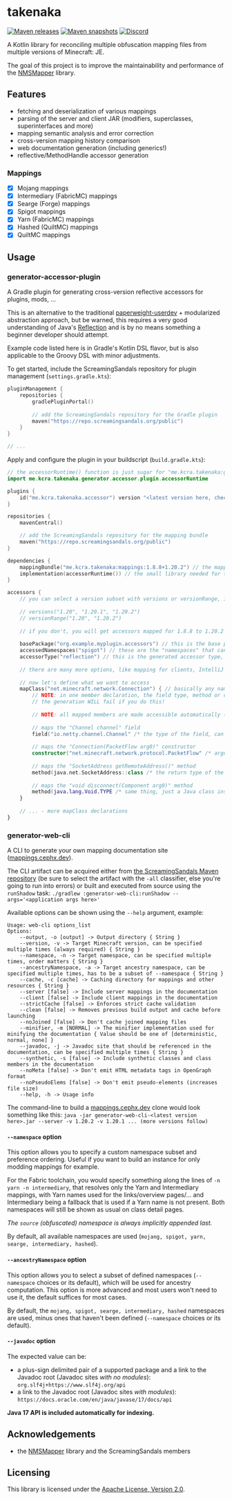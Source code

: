 # takenaka

[![Maven releases](https://repo.screamingsandals.org/api/badge/latest/releases/me/kcra/takenaka/core?color=000000&name=sandals-releases)](https://repo.screamingsandals.org/#/releases/me/kcra/takenaka)
[![Maven snapshots](https://repo.screamingsandals.org/api/badge/latest/snapshots/me/kcra/takenaka/core?color=000000&name=sandals-snapshots)](https://repo.screamingsandals.org/#/snapshots/me/kcra/takenaka)
[![Discord](https://img.shields.io/discord/1151104250487783555?logo=discord)](https://discord.gg/HZhPBbxpFP)

A Kotlin library for reconciling multiple obfuscation mapping files from multiple versions of Minecraft: JE.

The goal of this project is to improve the maintainability and performance of the [NMSMapper](https://github.com/ScreamingSandals/NMSMapper) library.

## Features

* fetching and deserialization of various mappings
* parsing of the server and client JAR (modifiers, superclasses, superinterfaces and more)
* mapping semantic analysis and error correction
* cross-version mapping history comparison
* web documentation generation (including generics!)
* reflective/MethodHandle accessor generation

### Mappings

- [x] Mojang mappings
- [x] Intermediary (FabricMC) mappings
- [x] Searge (Forge) mappings
- [x] Spigot mappings
- [x] Yarn (FabricMC) mappings
- [x] Hashed (QuiltMC) mappings
- [x] QuiltMC mappings

## Usage

### generator-accessor-plugin

A Gradle plugin for generating cross-version reflective accessors for plugins, mods, ...

This is an alternative to the traditional [paperweight-userdev](https://github.com/PaperMC/paperweight-test-plugin) + modularized abstraction approach,
but be warned, this requires a very good understanding of Java's [Reflection](https://www.oracle.com/technical-resources/articles/java/javareflection.html)
and is by no means something a beginner developer should attempt.

Example code listed here is in Gradle's Kotlin DSL flavor, but is also applicable to the Groovy DSL with minor adjustments.

To get started, include the ScreamingSandals repository for plugin management (`settings.gradle.kts`):
```kt
pluginManagement {
    repositories {
        gradlePluginPortal()
        
        // add the ScreamingSandals repository for the Gradle plugin
        maven("https://repo.screamingsandals.org/public")
    }
}

// ...
```

Apply and configure the plugin in your buildscript (`build.gradle.kts`):
```kt
// the accessorRuntime() function is just sugar for "me.kcra.takenaka:generator-accessor-runtime:${me.kcra.takenaka.gradle.BuildConfig.BUILD_VERSION}"
import me.kcra.takenaka.generator.accessor.plugin.accessorRuntime

plugins {
    id("me.kcra.takenaka.accessor") version "<latest version here, check the releases badge on the top of the page>" // apply the plugin
}

repositories {
    mavenCentral()

    // add the ScreamingSandals repository for the mapping bundle
    maven("https://repo.screamingsandals.org/public")
}

dependencies {
    mappingBundle("me.kcra.takenaka:mappings:1.8.8+1.20.2") // the mapping bundle, published by the project at github.com/zlataovce/mappings
    implementation(accessorRuntime()) // the small library needed for the accessors to function
}

accessors {
    // you can select a version subset with versions or versionRange, i.e.:
    
    // versions("1.20", "1.20.1", "1.20.2")
    // versionRange("1.20", "1.20.2")
    
    // if you don't, you will get accessors mapped for 1.8.8 to 1.20.2 - everything that the bundle offers
    
    basePackage("org.example.myplugin.accessors") // this is the base package of the generated output, probably somewhere in your plugin/library's namespace
    accessedNamespaces("spigot") // these are the "namespaces" that can be queried on runtime, i.e. "spigot" (for Bukkit), "searge" (for Forge), "mojang" (not useful on runtime), "yarn" (not useful on runtime), "intermediary" (for Fabric), "quilt" or "hashed" (for Quilt)
    accessorType("reflection") // this is the generated accessor type, can be "none" (no accessor breakout classes are generated, only a mapping class that can be queried), "reflection" or "method_handles" (self-explanatory, java.lang.reflect or java.lang.invoke accessors)
    
    // there are many more options, like mapping for clients, IntelliJ's source JAR view and auto-complete are your friends (Ctrl+Click)
    
    // now let's define what we want to access
    mapClass("net.minecraft.network.Connection") { // basically any name on mappings.cephx.dev apart from the obfuscated one, applies to other definitions as well
        // NOTE: in one member declaration, the field type, method or constructor argument types and the method return type MUST all be from the same namespace (you CAN'T mix e.g. Mojang and Searge names in one declaration)
        // the generation WILL fail if you do this!
        
        // NOTE: all mapped members are made accessible automatically (field.setAccessible(true), ...), so you don't need to worry about visibility modifiers
    
        // maps the "Channel channel" field
        field("io.netty.channel.Channel" /* the type of the field, can be a stringified type, a Java class or a KClass */, "channel" /* the name of the field */)
        
        // maps the "Connection(PacketFlow arg0)" constructor
        constructor("net.minecraft.network.protocol.PacketFlow" /* argument types of the constructor, same thing as the field type */)
        
        // maps the "SocketAddress getRemoteAddress()" method
        method(java.net.SocketAddress::class /* the return type of the method, same thing as the field type */, "getRemoteAddress" /* the method name */)
        
        // maps the "void disconnect(Component arg0)" method
        method(java.lang.Void.TYPE /* same thing, just a Java class instance */, "disconnect" /* same thing */, "net.minecraft.network.chat.Component" /* the method argument types, same thing as the field type */)
    }
    
    // ... - more mapClass declarations
}
```

### generator-web-cli

A CLI to generate your own mapping documentation site ([mappings.cephx.dev](https://mappings.cephx.dev)).

The CLI artifact can be acquired either from [the ScreamingSandals Maven repository](https://repo.screamingsandals.org/#/releases/me/kcra/takenaka/generator-web-cli)
(be sure to select the artifact with the `-all` classifier, else you're going to run into errors) or built and executed from source using the `runShadow` task:
`./gradlew :generator-web-cli:runShadow --args='<application args here>'`

Available options can be shown using the `--help` argument, example:
```
Usage: web-cli options_list
Options: 
    --output, -o [output] -> Output directory { String }
    --version, -v -> Target Minecraft version, can be specified multiple times (always required) { String }
    --namespace, -n -> Target namespace, can be specified multiple times, order matters { String }
    --ancestryNamespace, -a -> Target ancestry namespace, can be specified multiple times, has to be a subset of --namespace { String }
    --cache, -c [cache] -> Caching directory for mappings and other resources { String }
    --server [false] -> Include server mappings in the documentation 
    --client [false] -> Include client mappings in the documentation 
    --strictCache [false] -> Enforces strict cache validation 
    --clean [false] -> Removes previous build output and cache before launching 
    --noJoined [false] -> Don't cache joined mapping files 
    --minifier, -m [NORMAL] -> The minifier implementation used for minifying the documentation { Value should be one of [deterministic, normal, none] }
    --javadoc, -j -> Javadoc site that should be referenced in the documentation, can be specified multiple times { String }
    --synthetic, -s [false] -> Include synthetic classes and class members in the documentation 
    --noMeta [false] -> Don't emit HTML metadata tags in OpenGraph format 
    --noPseudoElems [false] -> Don't emit pseudo-elements (increases file size) 
    --help, -h -> Usage info
```

The command-line to build a [mappings.cephx.dev](https://mappings.cephx.dev) clone would look something like this:
`java -jar generator-web-cli-<latest version here>.jar --server -v 1.20.2 -v 1.20.1 ... (more versions follow)`

#### `--namespace` option

This option allows you to specify a custom namespace subset and preference ordering.
Useful if you want to build an instance for only modding mappings for example.

For the Fabric toolchain, you would specify something along the lines of `-n yarn -n intermediary`,
that resolves only the Yarn and Intermediary mappings, with Yarn names used for the links/overview pages/...
and Intermediary being a fallback that is used if a Yarn name is not present.
Both namespaces will still be shown as usual on class detail pages.

*The `source` (obfuscated) namespace is always implicitly appended last.*

By default, all available namespaces are used (`mojang, spigot, yarn, searge, intermediary, hashed`).

#### `--ancestryNamespace` option

This option allows you to select a subset of defined namespaces (`--namespace` choices or its default), which will be
used for ancestry computation. This option is more advanced and most users won't need to use it, the default suffices for most cases.

By default, the `mojang, spigot, searge, intermediary, hashed` namespaces are used, minus ones that haven't been defined (`--namespace` choices or its default).

#### `--javadoc` option

The expected value can be:
- a plus-sign delimited pair of a supported package and a link to the Javadoc root (Javadoc sites _with no modules_): `org.slf4j+https://www.slf4j.org/api`
- a link to the Javadoc root (Javadoc sites _with modules_): `https://docs.oracle.com/en/java/javase/17/docs/api`

**Java 17 API is included automatically for indexing.**

## Acknowledgements

- the [NMSMapper](https://github.com/ScreamingSandals/NMSMapper) library and the ScreamingSandals members

## Licensing

This library is licensed under the [Apache License, Version 2.0](https://github.com/zlataovce/takenaka/blob/master/LICENSE).
